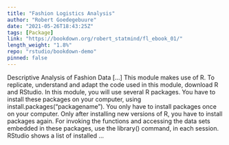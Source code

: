 ```yaml
---
title: "Fashion Logistics Analysis"
author: "Robert Goedegebuure"
date: "2021-05-26T18:43:25Z"
tags: [Package]
link: "https://bookdown.org/robert_statmind/fl_ebook_01/"
length_weight: "1.8%"
repo: "rstudio/bookdown-demo"
pinned: false
---
```


Descriptive Analysis of Fashion Data [...] This module makes use of R. To replicate, understand and adapt the code used in this module, download R and RStudio. In this module, you will use several R packages. You have to install these packages on your computer, using install.packages(“packagename”). You only have to install packages once on your computer. Only after installing new versions of R, you have to install packages again. For invoking the functions and accessing the data sets embedded in these packages, use the library() command, in each session. RStudio shows a list of installed ...
